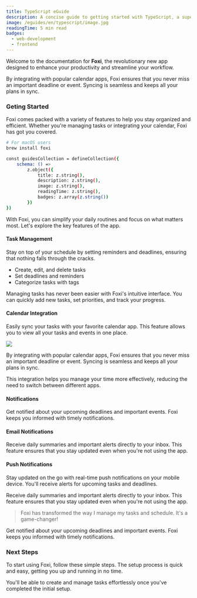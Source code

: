 ```yaml
---
title: TypeScript eGuide
description: A concise guide to getting started with TypeScript, a superset of JavaScript.
image: /eguides/en/typescript/image.jpg
readingTime: 5 min read
badges:
  - web-development
  - frontend
---
```

Welcome to the documentation for **Foxi**, the revolutionary new app designed to enhance your productivity and streamline your workflow.

By integrating with popular calendar apps, Foxi ensures that you never miss an important deadline or event. Syncing is seamless and keeps all your plans in sync.

### Geting Started

Foxi comes packed with a variety of features to help you stay organized and efficient. Whether you're managing tasks or integrating your calendar, Foxi has got you covered.

```bash
# For macOS users
brew install foxi

const guidesCollection = defineCollection({
	schema: () =>
		z.object({
			title: z.string(),
			description: z.string(),
			image: z.string(),
			readingTime: z.string(),
			badges: z.array(z.string())
		})
})
```

With Foxi, you can simplify your daily routines and focus on what matters most. Let's explore the key features of the app.

#### Task Management

Stay on top of your schedule by setting reminders and deadlines, ensuring that nothing falls through the cracks.

- Create, edit, and delete tasks
- Set deadlines and reminders
- Categorize tasks with tags

Managing tasks has never been easier with Foxi's intuitive interface. You can quickly add new tasks, set priorities, and track your progress.

#### Calendar Integration

Easily sync your tasks with your favorite calendar app. This feature allows you to view all your tasks and events in one place.

![](/eguides/en/typescript/post-06.jpg)

By integrating with popular calendar apps, Foxi ensures that you never miss an important deadline or event. Syncing is seamless and keeps all your plans in sync.

This integration helps you manage your time more effectively, reducing the need to switch between different apps.

#### Notifications

Get notified about your upcoming deadlines and important events. Foxi keeps you informed with timely notifications.

#### Email Notifications

Receive daily summaries and important alerts directly to your inbox. This feature ensures that you stay updated even when you're not using the app.

#### Push Notifications

Stay updated on the go with real-time push notifications on your mobile device. You'll receive alerts for upcoming tasks and deadlines.

Receive daily summaries and important alerts directly to your inbox. This feature ensures that you stay updated even when you're not using the app.

> Foxi has transformed the way I manage my tasks and schedule. It's a game-changer!

Get notified about your upcoming deadlines and important events. Foxi keeps you informed with timely notifications.

### Next Steps

To start using Foxi, follow these simple steps. The setup process is quick and easy, getting you up and running in no time.

You'll be able to create and manage tasks effortlessly once you've completed the initial setup.
